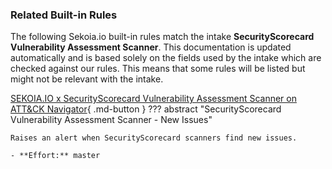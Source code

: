 ### Related Built-in Rules

The following Sekoia.io built-in rules match the intake **SecurityScorecard Vulnerability Assessment Scanner**. This documentation is updated automatically and is based solely on the fields used by the intake which are checked against our rules. This means that some rules will be listed but might not be relevant with the intake.

[SEKOIA.IO x SecurityScorecard Vulnerability Assessment Scanner on ATT&CK Navigator](https://mitre-attack.github.io/attack-navigator/#layerURL=https%3A%2F%2Fraw.githubusercontent.com%2FSEKOIA-IO%2Fdocumentation%2Fmain%2F_shared_content%2Foperations_center%2Fdetection%2Fgenerated%2Fattack_8f472113-ba5b-45b9-9a2c-944834396333_do_not_edit_manually.json){ .md-button }
??? abstract "SecurityScorecard Vulnerability Assessment Scanner - New Issues"
    
    Raises an alert when SecurityScorecard scanners find new issues.
    
    - **Effort:** master
